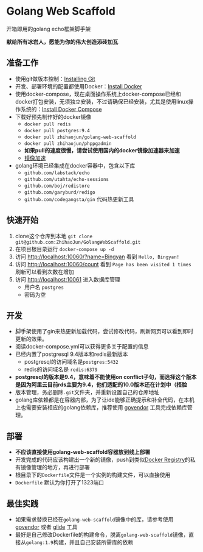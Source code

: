 # Golang Web Scaffold
开箱即用的golang echo框架脚手架

**献给所有冰岩人，愿能为你的伟大创造添砖加瓦**

## 准备工作
* 使用git做版本控制：[Installing Git](https://git-scm.com/book/en/v2/Getting-Started-Installing-Git)
* 开发、部署环境的配置都使用Docker：[Install Docker](https://docs.docker.com/engine/installation/)
* 使用docker-compose，现在桌面操作系统上docker-compose已经和docker打包安装，无须独立安装，不过请确保已经安装，尤其是使用linux操作系统的：[Install Docker Compose](https://docs.docker.com/compose/install/)
* 下载好预先制作好的docker镜像
  * `docker pull redis`
  * `docker pull postgres:9.4`
  * `docker pull zhihaojun/golang-web-scaffold`
  * `docker pull zhihaojun/phppgadmin`
  * **如果pull的速度很慢，请尝试使用国内的docker镜像加速器来加速**
  * [镜像加速](https://www.docker-cn.com/registry-mirror)
* golang环境已经集成在docker容器中，包含以下库
  * `github.com/labstack/echo` 
  * `github.com/utahta/echo-sessions`
  * `github.com/boj/redistore`
  * `github.com/garyburd/redigo`
  * `github.com/codegangsta/gin` 代码热更新工具

## 快速开始
1. clone这个仓库到本地 `git clone git@github.com:ZhihaoJun/GolangWebScaffold.git`
2. 在项目根目录运行 `docker-compose up -d`
3. 访问 [http://localhost:10060/?name=Bingyan](http://localhost:10060/?name=Bingyan) 看到 `Hello, Bingyan!`
4. 访问 [http://localhost:10060/count](http://localhost:10060/count) 看到 `Page has been visited 1 times` 刷新可以看到次数在增加
4. 访问 [http://localhost:10061](http://localhost:10061) 进入数据库管理
   * 用户名 `postgres`
   * 密码为空

## 开发
* 脚手架使用了gin来热更新加载代码，尝试修改代码，刷新网页可以看到即时更新的效果。
* 阅读docker-compose.yml可以获得更多关于配置的信息
* 已经内置了postgresql 9.4版本和redis最新版本
  * postgresql的访问域名是`postgres:5432`
  * redis的访问域名是 `redis:6379`
* **postgresql的版本是9.4，意味着不能使用on conflict子句，而选择这个版本是因为阿里云目前rds主要为9.4，他们适配的10.0版本还在计划中（捂脸**
* 版本管理，务必删除`.git`文件夹，并重新设置自己的仓库地址
* golang库依赖都是在容器内部，为了让ide能够正确提示和补全代码，在本机上也需要安装相应的golang依赖库，推荐使用 [govendor](https://github.com/kardianos/govendor) 工具完成依赖库管理。

## 部署
* **不应该直接使用golang-web-scaffold容器放到线上部署**
* 开发完成的代码应该构建出一个新的镜像，push到类似[Docker Registry](https://docs.docker.com/registry/)的私有镜像管理的地方，再进行部署
* 根目录下的`Dockerfile`文件是一个实例的构建文件，可以直接使用
* `Dockerfile` 默认为你打开了1323端口

## 最佳实践
* 如果需求替换已经在`golang-web-scaffold`镜像中的库，请参考使用 [govendor](https://github.com/kardianos/govendor) 或者 [glide](https://github.com/Masterminds/glide) 工具
* 最好是自己修改Dockerfile的构建命令，脱离`golang-web-scaffold`镜像，直接从`golang:1.9`构建，并且自己安装所需库的依赖
